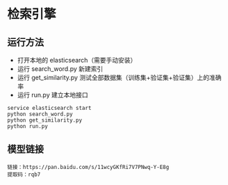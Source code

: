 # 检索引擎

## 运行方法

- 打开本地的 elasticsearch（需要手动安装）
- 运行 search_word.py 新建索引
- 运行 get_similarity.py 测试全部数据集（训练集+验证集+验证集）上的准确率 
- 运行 run.py 建立本地接口

```shell
service elasticsearch start
python search_word.py 
python get_similarity.py 
python run.py
```

## 模型链接

```text
链接：https://pan.baidu.com/s/11wcyGKfRi7V7PNwq-Y-E8g 
提取码：rqb7 
```

